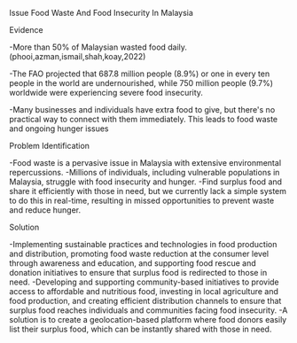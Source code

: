 Issue
Food Waste And Food Insecurity In Malaysia

Evidence

-More than 50% of Malaysian wasted food daily.(phooi,azman,ismail,shah,koay,2022)

-The FAO projected that 687.8 million people (8.9%) or one in every ten people in the world are undernourished, while 750 million people (9.7%) worldwide were experiencing severe food insecurity. 

-Many businesses and individuals have extra food to give, but there's no practical way to connect with them immediately. This leads to food waste and ongoing hunger issues

Problem Identification

-Food waste is a pervasive issue in Malaysia with extensive environmental repercussions. 
-Millions of individuals, including vulnerable populations in Malaysia, struggle with food insecurity and hunger. 
-Find surplus food and share it efficiently with those in need, but we currently lack a simple system to do this in real-time, resulting in missed opportunities to prevent waste and reduce hunger. 

Solution

-Implementing sustainable practices and technologies in food production and distribution, promoting food waste reduction at the consumer level through awareness and education, and supporting food rescue and donation initiatives to ensure that surplus food is redirected to those in need.
-Developing and supporting community-based initiatives to provide access to affordable and nutritious food, investing in local agriculture and food production, and creating efficient distribution channels to ensure that surplus food reaches individuals and communities facing food insecurity.
-A solution is to create a geolocation-based platform where food donors easily list their surplus food, which can be instantly shared with those in need.

